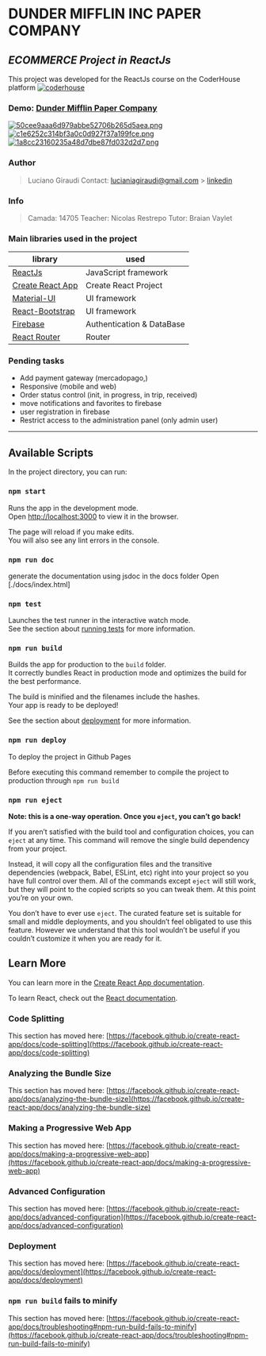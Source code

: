 #  DUNDER MIFFLIN INC PAPER COMPANY

## _ECOMMERCE Project in ReactJs_ 

This project was developed for the ReactJs course on the CoderHouse platform [![coderhouse](https://emprelatam.com/wp-content/uploads/2019/10/logos-coderhouse-01.png)](https://www.coderhouse.com/)

### Demo: [Dunder Mifflin Paper Company](https://luagir94.github.io/dunderMifflinGiraudi/)

[![50cee9aaa6d979abbe52706b265d5aea.png](https://i.postimg.cc/zGznLPnw/50cee9aaa6d979abbe52706b265d5aea.png)](https://postimg.cc/rKHd3jZz)
[![c1e6252c314bf3a0c0d927f37a199fce.png](https://i.postimg.cc/8PVYYNS1/c1e6252c314bf3a0c0d927f37a199fce.png)](https://postimg.cc/WtXSFRzK)
[![1a8cc23160235a48d7dbe87fd032d2d7.png](https://i.postimg.cc/FsWjLVG2/1a8cc23160235a48d7dbe87fd032d2d7.png)](https://postimg.cc/gnhX9RCD)

### Author

> Luciano Giraudi
> Contact: lucianiagiraudi@gmail.com > [linkedin](https://www.linkedin.com/in/lucianogiraudi/)

### Info

> Camada: 14705
> Teacher: Nicolas Restrepo
> Tutor:  Braian Vaylet

### Main libraries used in the project

| library                                                          | used                      |
| ---------------------------------------------------------------- | ------------------------- |
| [ReactJs](https://es.reactjs.org/)                               | JavaScript framework      |
| [Create React App](https://github.com/facebook/create-react-app) | Create React Project      |
| [Material-UI](https://material-ui.com/)                          | UI framework              |
| [React-Bootstrap](https://react-bootstrap.github.io)             | UI framework              |
| [Firebase](https://firebase.google.com/?hl=es)                   | Authentication & DataBase |
| [React Router](https://reactrouter.com/)                         | Router                    |


### Pending tasks

- Add payment gateway (mercadopago,)
- Responsive (mobile and web)
- Order status control (init, in progress, in trip, received)
- move notifications and favorites to firebase
- user registration in firebase
- Restrict access to the administration panel (only admin user)

---

## Available Scripts

In the project directory, you can run:

### `npm start`

Runs the app in the development mode.\
Open [http://localhost:3000](http://localhost:3000) to view it in the browser.

The page will reload if you make edits.\
You will also see any lint errors in the console.

### `npm run doc`

generate the documentation using jsdoc in the docs folder
Open [./docs/index.html]

### `npm test`

Launches the test runner in the interactive watch mode.\
See the section about [running tests](https://facebook.github.io/create-react-app/docs/running-tests) for more information.

### `npm run build`

Builds the app for production to the `build` folder.\
It correctly bundles React in production mode and optimizes the build for the best performance.

The build is minified and the filenames include the hashes.\
Your app is ready to be deployed!

See the section about [deployment](https://facebook.github.io/create-react-app/docs/deployment) for more information.

### `npm run deploy`

To deploy the project in Github Pages

Before executing this command remember to compile the project to production through `npm run build`

### `npm run eject`

**Note: this is a one-way operation. Once you `eject`, you can’t go back!**

If you aren’t satisfied with the build tool and configuration choices, you can `eject` at any time. This command will remove the single build dependency from your project.

Instead, it will copy all the configuration files and the transitive dependencies (webpack, Babel, ESLint, etc) right into your project so you have full control over them. All of the commands except `eject` will still work, but they will point to the copied scripts so you can tweak them. At this point you’re on your own.

You don’t have to ever use `eject`. The curated feature set is suitable for small and middle deployments, and you shouldn’t feel obligated to use this feature. However we understand that this tool wouldn’t be useful if you couldn’t customize it when you are ready for it.

## Learn More

You can learn more in the [Create React App documentation](https://facebook.github.io/create-react-app/docs/getting-started).

To learn React, check out the [React documentation](https://reactjs.org/).

### Code Splitting

This section has moved here: [https://facebook.github.io/create-react-app/docs/code-splitting](https://facebook.github.io/create-react-app/docs/code-splitting)

### Analyzing the Bundle Size

This section has moved here: [https://facebook.github.io/create-react-app/docs/analyzing-the-bundle-size](https://facebook.github.io/create-react-app/docs/analyzing-the-bundle-size)

### Making a Progressive Web App

This section has moved here: [https://facebook.github.io/create-react-app/docs/making-a-progressive-web-app](https://facebook.github.io/create-react-app/docs/making-a-progressive-web-app)

### Advanced Configuration

This section has moved here: [https://facebook.github.io/create-react-app/docs/advanced-configuration](https://facebook.github.io/create-react-app/docs/advanced-configuration)

### Deployment

This section has moved here: [https://facebook.github.io/create-react-app/docs/deployment](https://facebook.github.io/create-react-app/docs/deployment)

### `npm run build` fails to minify

This section has moved here: [https://facebook.github.io/create-react-app/docs/troubleshooting#npm-run-build-fails-to-minify](https://facebook.github.io/create-react-app/docs/troubleshooting#npm-run-build-fails-to-minify)
